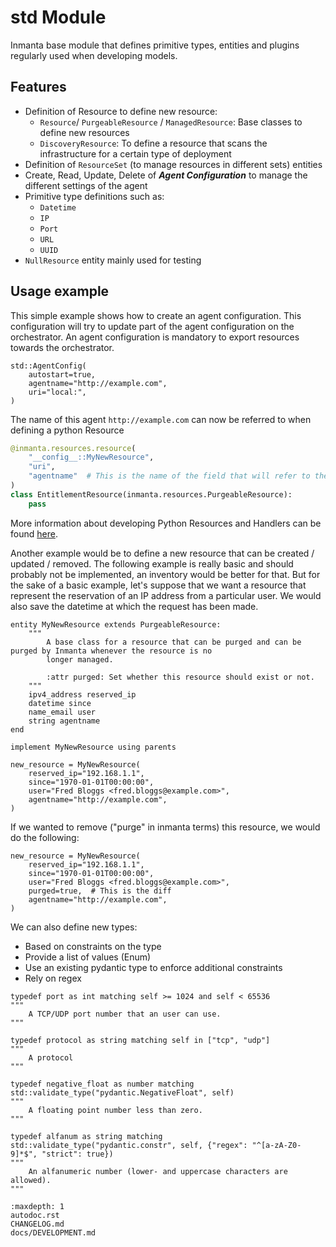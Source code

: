 # std Module

Inmanta base module that defines primitive types, entities and plugins regularly used when developing models.

## Features

* Definition of Resource to define new resource:
  * `Resource`/ `PurgeableResource` / `ManagedResource`: Base classes to define new resources
  * `DiscoveryResource`: To define a resource that scans the infrastructure for a certain type of deployment
* Definition of `ResourceSet` (to manage resources in different sets) entities
* Create, Read, Update, Delete of ***Agent Configuration*** to manage the different settings of the agent
* Primitive type definitions such as:
  * `Datetime`
  * `IP`
  * `Port`
  * `URL`
  * `UUID`
* `NullResource` entity mainly used for testing


## Usage example

This simple example shows how to create an agent configuration. This configuration will try to update part of the agent configuration on the orchestrator. An agent configuration is mandatory to export resources towards the orchestrator.

```inmanta
std::AgentConfig(
    autostart=true,
    agentname="http://example.com",
    uri="local:",
)
```

The name of this agent `http://example.com` can now be referred to when defining a python Resource

```python
@inmanta.resources.resource(
    "__config__::MyNewResource",
    "uri",
    "agentname"  # This is the name of the field that will refer to the agent's name, in this case this field will contain `http://example.com`
)
class EntitlementResource(inmanta.resources.PurgeableResource):
    pass
```

More information about developing Python Resources and Handlers can be found [here](https://docs.inmanta.com/inmanta-service-orchestrator/7/model_developers/handlers.html#handler).

Another example would be to define a new resource that can be created / updated / removed. The following example is really basic
and should probably not be implemented, an inventory would be better for that. But for the sake of a basic example, let's suppose that
we want a resource that represent the reservation of an IP address from a particular user. We would also save the datetime at which the
request has been made.

```inmanta
entity MyNewResource extends PurgeableResource:
    """
        A base class for a resource that can be purged and can be purged by Inmanta whenever the resource is no
        longer managed.

        :attr purged: Set whether this resource should exist or not.
    """
    ipv4_address reserved_ip
    datetime since
    name_email user
    string agentname
end

implement MyNewResource using parents

new_resource = MyNewResource(
    reserved_ip="192.168.1.1",
    since="1970-01-01T00:00:00",
    user="Fred Bloggs <fred.bloggs@example.com>",
    agentname="http://example.com",
)
```

If we wanted to remove ("purge" in inmanta terms) this resource, we would do the following:

```inmanta
new_resource = MyNewResource(
    reserved_ip="192.168.1.1",
    since="1970-01-01T00:00:00",
    user="Fred Bloggs <fred.bloggs@example.com>",
    purged=true,  # This is the diff
    agentname="http://example.com",
)
```

We can also define new types:
- Based on constraints on the type
- Provide a list of values (Enum)
- Use an existing pydantic type to enforce additional constraints
- Rely on regex
```inmanta
typedef port as int matching self >= 1024 and self < 65536
"""
    A TCP/UDP port number that an user can use.
"""

typedef protocol as string matching self in ["tcp", "udp"]
"""
    A protocol
"""

typedef negative_float as number matching std::validate_type("pydantic.NegativeFloat", self)
"""
    A floating point number less than zero.
"""

typedef alfanum as string matching std::validate_type("pydantic.constr", self, {"regex": "^[a-zA-Z0-9]*$", "strict": true})
"""
    An alfanumeric number (lower- and uppercase characters are allowed).
"""
```

```{toctree}
:maxdepth: 1
autodoc.rst
CHANGELOG.md
docs/DEVELOPMENT.md
```
